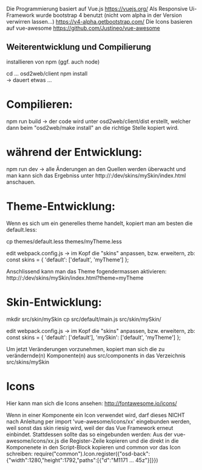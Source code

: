
Die Programmierung basiert auf Vue.js 
    https://vuejs.org/
Als Responsive Ui-Framework wurde bootstrap 4 benutzt (nicht vom alpha in der Version verwirren lassen...)
    https://v4-alpha.getbootstrap.com/
Die Icons basieren auf vue-awesome
    https://github.com/Justineo/vue-awesome


Weiterentwicklung und Compilierung
--------------------------------------------------------------

installieren von npm (ggf. auch node)

cd ... osd2web/client
npm install  
    -> dauert etwas ...

Compilieren:
=====================================================
npm run build 
    -> der code wird unter osd2web/client/dist erstellt, 
       welcher dann beim "osd2web/make install" an die richtige Stelle kopiert wird. 

während der Entwicklung:
=====================================================
npm run dev
    -> alle Änderungen an den Quellen werden überwacht und man kann sich das Ergebniss unter http://<server>:<port>/dev/skins/mySkin/index.html anschauen.


Theme-Entwicklung:
======================================================

Wenn es sich um ein generelles theme handelt, kopiert man am besten die default.less:

cp themes/default.less themes/myTheme.less

edit webpack.config.js 
    -> im Kopf die "skins" anpassen, bzw. erweitern, zb:
const skins = { 
  'default': ['default', 'myTheme']
};   

Anschlissend kann man das Theme fogendermassen aktivieren:
http://<server>:<port>/dev/skins/mySkin/index.html?theme=myTheme

Skin-Entwicklung:
=====================================================
mkdir src/skin/mySkin
cp src/default/main.js src/skin/mySkin/

edit webpack.config.js 
    -> im Kopf die "skins" anpassen, bzw. erweitern, zb:
const skins = { 
  'default': ['default'], 
  'mySkin': ['default', 'myTheme'] 
};    

Um jetzt Veränderungen vorzunehmen, kopiert man sich die zu verändernde(n) Komponente(n) aus 
src/components in das Verzeichnis src/skins/mySkin 

Icons
=====================================================
Hier kann man sich die Icons ansehen:
    http://fontawesome.io/icons/

Wenn in einer Komponente ein Icon verwendet wird, darf dieses NICHT nach Anleitung per
    import 'vue-awesome/icons/xx'
eingebunden werden, weil sonst das skin riesig wird, weil der das Vue Framework erneut einbindet.
Stattdessen sollte das so eingebunden werden:
    Aus der vue-awesome/icons/xx.js die Register-Zeile kopieren und die direkt in die Komponenete 
    in den Script-Block kopieren und common vor das Icon schreiben:
    require("common").Icon.register({"osd-back":{"width":1280,"height":1792,"paths":[{"d":"M1171 ... 45z"}]}})
